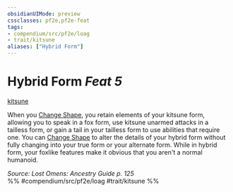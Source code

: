 ```yaml
---
obsidianUIMode: preview
cssclasses: pf2e,pf2e-feat
tags:
- compendium/src/pf2e/loag
- trait/kitsune
aliases: ["Hybrid Form"]
---
```

# Hybrid Form  *Feat 5*  
[kitsune](rules/traits/kitsune-loag.md "Kitsune Ancestry & Heritage Trait")  


When you [Change Shape](rules/actions/change-shape-kitsune-loag.md), you retain elements of your kitsune form, allowing you to speak in a fox form, use kitsune unarmed attacks in a tailless form, or gain a tail in your tailless form to use abilities that require one. You can [Change Shape](rules/actions/change-shape-kitsune-loag.md) to alter the details of your hybrid form without fully changing into your true form or your alternate form. While in hybrid form, your foxlike features make it obvious that you aren't a normal humanoid.

*Source: Lost Omens: Ancestry Guide p. 125*  
%% #compendium/src/pf2e/loag #trait/kitsune %%